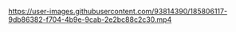 


https://user-images.githubusercontent.com/93814390/185806117-9db86382-f704-4b9e-9cab-2e2bc88c2c30.mp4

